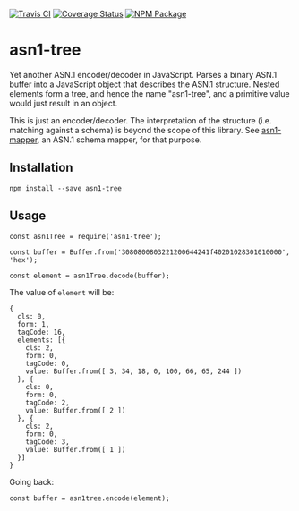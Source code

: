 [![Travis CI](https://img.shields.io/travis/atesgoral/node-asn1-tree.svg)](https://travis-ci.org/atesgoral/node-asn1-tree)
[![Coverage Status](https://img.shields.io/coveralls/atesgoral/node-asn1-tree.svg)](https://coveralls.io/github/atesgoral/node-asn1-tree?branch=master)
[![NPM Package](https://img.shields.io/npm/v/asn1-tree.svg)](https://www.npmjs.com/package/asn1-tree)

# asn1-tree

Yet another ASN.1 encoder/decoder in JavaScript. Parses a binary ASN.1 buffer into a JavaScript object that describes the ASN.1 structure. Nested elements form a tree, and hence the name "asn1-tree", and a primitive value would just result in an object.

This is just an encoder/decoder. The interpretation of the structure (i.e. matching against a schema) is beyond the scope of this library. See [asn1-mapper](https://www.npmjs.com/package/asn1-mapper), an ASN.1 schema mapper, for that purpose.

## Installation

```
npm install --save asn1-tree
```

## Usage

```
const asn1Tree = require('asn1-tree');

const buffer = Buffer.from('3080800803221200644241f40201028301010000', 'hex');

const element = asn1Tree.decode(buffer);
```

The value of `element` will be:

```
{
  cls: 0,
  form: 1,
  tagCode: 16,
  elements: [{
    cls: 2,
    form: 0,
    tagCode: 0,
    value: Buffer.from([ 3, 34, 18, 0, 100, 66, 65, 244 ])
  }, {
    cls: 0,
    form: 0,
    tagCode: 2,
    value: Buffer.from([ 2 ])
  }, {
    cls: 2,
    form: 0,
    tagCode: 3,
    value: Buffer.from([ 1 ])
  }]
}
```

Going back:

```
const buffer = asn1tree.encode(element);
```
